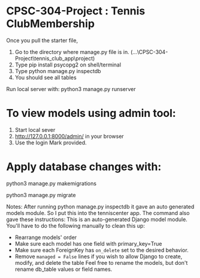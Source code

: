 # CPSC-304-Project : Tennis ClubMembership

Once you pull the starter file,
1) Go to the directory where manage.py file is in. (...\CPSC-304-Project\tennis_club_app\project)
2) Type pip install psycopg2 on shell/terminal
3) Type python manage.py inspectdb
4) You should see all tables


Run local server with:
python3 manage.py runserver

# To view models using admin tool:
1) Start local sever
2) http://127.0.0.1:8000/admin/ in your browser
3) Use the login Mark provided.

# Apply database changes with:
python3 manage.py makemigrations

python3 manage.py migrate




Notes:
After running python manage.py inspectdb it gave an auto generated models module. So I put this into the tenniscenter app.
The command also gave these instructions:
 This is an auto-generated Django model module.
 You'll have to do the following manually to clean this up:
   * Rearrange models' order
   * Make sure each model has one field with primary_key=True
   * Make sure each ForeignKey has `on_delete` set to the desired behavior.
   * Remove `managed = False` lines if you wish to allow Django to create, modify, and delete the table
 Feel free to rename the models, but don't rename db_table values or field names.


